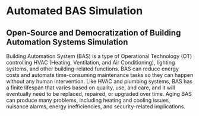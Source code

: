 # Automated BAS Simulation
## Open-Source and Democratization of Building Automation Systems Simulation
Building Automation System (BAS) is a type of Operational Technology (OT) controlling HVAC (Heating, Ventilation, and Air Conditioning), lighting systems, and other building-related functions. BAS can reduce energy costs and automate time-consuming maintenance tasks so they can happen without any human intervention. Like HVAC and plumbing systems, BAS has a finite lifespan that varies based on quality, use, and care, and it will eventually need to be replaced, repaired, or upgraded over time. Aging BAS can produce many problems, including heating and cooling issues, nuisance alarms, energy inefficiencies, and security-related implications. 
